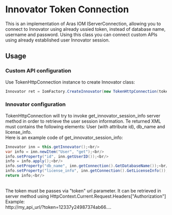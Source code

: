 # Innovator Token Connection

This is an implementation of Aras IOM IServerConnection, allowing you to connect to Innovator using already ussied token, instead of database name, username and password.
Using this class you can connect custom APIs using already established user Innovator session.

## Usage
### Custom API configuration
Use TokenHttpConnection instance to create Innovator class:
```cs
Innovator ret = IomFactory.CreateInnovator(new TokenHttpConnection(token, url));
```
### Innovator configuration
TokenHttpConnection will try to invoke get_innovator_session_info server method in order to retrieve the user session information. Te returned XML must contains the following elements: User (with attribute id), db_name and license_info.
<br/>
Here is an example code of get_innovator_session_info:<br/>
```cs
Innovator inn = this.getInnovator();<br/>
var info = inn.newItem("User", "get");<br/>
info.setProperty("id", inn.getUserID());<br/>
info = info.apply();<br/>
info.setProperty("db_name", inn.getConnection().GetDatabaseName());<br/>
info.setProperty("license_info", inn.getConnection().GetLicenseInfo());<br/>
return info;<br/>
```
<br/>
The token must be passes via "token" url parameter. It can be retrieved in server method using HttpContext.Current.Request.Headers["Authorization"]
Example:<br/>
http://my_api_url/?token=12337y24987374ab66....
